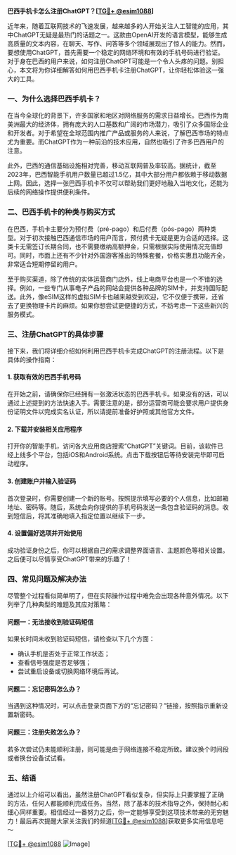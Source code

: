 **巴西手机卡怎么注册ChatGPT？[[TG💪+ @esim1088](https://t.me/s/esim1088)]**

近年来，随着互联网技术的飞速发展，越来越多的人开始关注人工智能的应用，其中ChatGPT无疑是最热门的话题之一。这款由OpenAI开发的语言模型，能够生成高质量的文本内容，在聊天、写作、问答等多个领域展现出了惊人的能力。然而，要想使用ChatGPT，首先需要一个稳定的网络环境和有效的手机号码进行验证。对于身在巴西的用户来说，如何注册ChatGPT可能是一个令人头疼的问题。别担心，本文将为你详细解答如何用巴西手机卡注册ChatGPT，让你轻松体验这一强大的工具。

### 一、为什么选择巴西手机卡？

在当今全球化的背景下，许多国家和地区对网络服务的需求日益增长。巴西作为南美洲最大的经济体，拥有庞大的人口基数和广阔的市场潜力，吸引了众多国际企业和开发者。对于希望在全球范围内推广产品或服务的人来说，了解巴西市场的特点尤为重要。而ChatGPT作为一种前沿的技术应用，自然也吸引了许多巴西用户的注意。

此外，巴西的通信基础设施相对完善，移动互联网普及率较高。据统计，截至2023年，巴西智能手机用户数量已超过1.5亿，其中大部分用户都依赖于移动数据上网。因此，选择一张巴西手机卡不仅可以帮助我们更好地融入当地文化，还能为后续的网络操作提供便利条件。

### 二、巴西手机卡的种类与购买方式

在巴西，手机卡主要分为预付费（pré-pago）和后付费（pós-pago）两种类型。对于初次接触巴西通信市场的用户而言，预付费卡无疑是更为合适的选择。这类卡无需签订长期合同，也不需要缴纳高额押金，只需根据实际使用情况充值即可。同时，市面上还有不少针对外国游客推出的特殊套餐，价格实惠且功能齐全，非常适合短期停留的用户。

至于购买渠道，除了传统的实体运营商门店外，线上电商平台也是一个不错的选择。例如，一些专门从事电子产品的网站会提供各种品牌的SIM卡，并支持国际配送。此外，像eSIM这样的虚拟SIM卡也越来越受到欢迎，它不仅便于携带，还省去了更换物理卡片的麻烦。如果你想尝试更便捷的方式，不妨考虑一下这些新兴的服务模式。

### 三、注册ChatGPT的具体步骤

接下来，我们将详细介绍如何利用巴西手机卡完成ChatGPT的注册流程。以下是具体的操作指南：

#### 1. 获取有效的巴西手机号码

在开始之前，请确保你已经拥有一张激活状态的巴西手机卡。如果没有的话，可以通过上述提到的方法快速入手。需要注意的是，部分运营商可能会要求用户提供身份证明文件以完成实名认证，所以请提前准备好护照或其他官方文件。

#### 2. 下载并安装相关应用程序

打开你的智能手机，访问各大应用商店搜索“ChatGPT”关键词。目前，该软件已经上线多个平台，包括iOS和Android系统。点击下载按钮后等待安装完毕即可启动程序。

#### 3. 创建账户并输入验证码

首次登录时，你需要创建一个新的账号。按照提示填写必要的个人信息，比如邮箱地址、密码等。随后，系统会向你提供的手机号码发送一条包含验证码的消息。收到短信后，将其准确地填入指定位置以继续下一步。

#### 4. 设置偏好选项并开始使用

成功验证身份之后，你可以根据自己的需求调整界面语言、主题颜色等相关设置。之后便可以尽情享受ChatGPT带来的乐趣了！

### 四、常见问题及解决办法

尽管整个过程看似简单明了，但在实际操作过程中难免会出现各种意外情况。以下列举了几种典型的难题及其应对策略：

#### 问题一：无法接收到验证码短信

如果长时间未收到验证码短信，请检查以下几个方面：
- 确认手机是否处于正常工作状态；
- 查看信号强度是否足够强；
- 尝试重启设备或切换网络环境后再试。

#### 问题二：忘记密码怎么办？

当遇到这种情况时，可以点击登录页面下方的“忘记密码？”链接，按照指示重新设置新密码。

#### 问题三：注册失败怎么办？

若多次尝试仍未能顺利注册，则可能是由于网络连接不稳定所致。建议换个时间段或者换台设备试试看。

### 五、结语

通过以上介绍可以看出，虽然注册ChatGPT看似复杂，但实际上只要掌握了正确的方法，任何人都能顺利完成任务。当然，除了基本的技术指导之外，保持耐心和细心同样重要。相信经过一番努力之后，你一定能够享受到这项技术带来的无穷魅力！最后再次提醒大家关注我们的频道[[TG💪+ @esim1088](https://t.me/s/esim1088)]获取更多实用信息吧～ 

[[TG💪+ @esim1088](https://t.me/s/esim1088) ![Image](https://i.postimg.cc/4NQfJmqS/Snipaste-2025-05-13-00-14-12.png)]